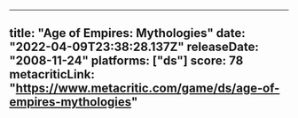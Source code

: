 
---
title: "Age of Empires: Mythologies"
date: "2022-04-09T23:38:28.137Z"
releaseDate: "2008-11-24"
platforms: ["ds"]
score: 78
metacriticLink: "https://www.metacritic.com/game/ds/age-of-empires-mythologies"
---
